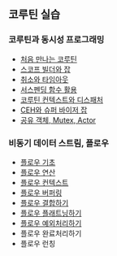 ## 코루틴 실습

### 코루틴과 동시성 프로그래밍

 * [처음 만나는 코루틴](1)
 * [스코프 빌더와 잡](2)
 * [취소와 타임아웃](3)
 * [서스펜딩 함수 활용](4)
 * [코루틴 컨텍스트와 디스패처](5)
 * [CEH와 슈퍼 바이저 잡](6)
 * [공유 객체, Mutex, Actor](7)

### 비동기 데이터 스트림, 플로우
 * [플로우 기초](8)
 * [플로우 연산](9)
 * [플로우 컨텍스트](10)
 * [플로우 버퍼링](11)
 * [플로우 결합하기](12)
 * [플로우 플래트닝하기](13)
 * [플로우 예외처리하기](14)
 * 플로우 완료처리하기
 * 플로우 런칭